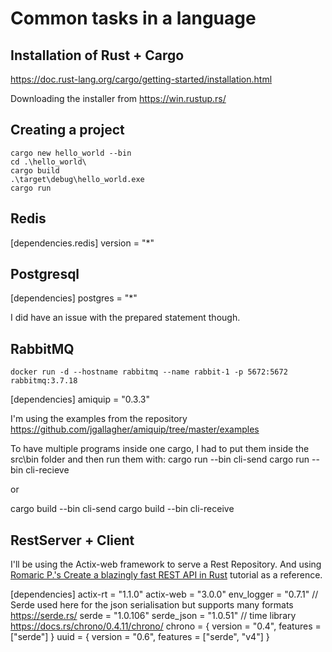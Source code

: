 # Common tasks in a language

## Installation of Rust + Cargo 

https://doc.rust-lang.org/cargo/getting-started/installation.html

Downloading the installer from https://win.rustup.rs/

## Creating a project

```
cargo new hello_world --bin
cd .\hello_world\
cargo build
.\target\debug\hello_world.exe
cargo run
```

## Redis

[dependencies.redis]
version = "*"

## Postgresql

[dependencies]
postgres = "*"

I did have an issue with the prepared statement though. 

## RabbitMQ

```
docker run -d --hostname rabbitmq --name rabbit-1 -p 5672:5672 rabbitmq:3.7.18 
```
[dependencies]
amiquip = "0.3.3"

I'm using the examples from the repository 
https://github.com/jgallagher/amiquip/tree/master/examples

To have multiple programs inside one cargo, I had to put them inside the src\bin folder and then run them with: 
cargo run --bin cli-send
cargo run --bin cli-recieve

or 

cargo build --bin cli-send
cargo build --bin cli-receive

## RestServer + Client

I'll be using the Actix-web framework to serve a Rest Repository. And using [Romaric P.'s Create a blazingly fast REST API in Rust](https://docs.qovery.com/guides/tutorial/create-a-blazingly-fast-api-in-rust-part-1/) tutorial as a reference. 

[dependencies]
actix-rt = "1.1.0"
actix-web = "3.0.0"
env_logger = "0.7.1"
// Serde used here for the json serialisation but supports many formats   https://serde.rs/
serde = "1.0.106"
serde_json = "1.0.51"
// time library https://docs.rs/chrono/0.4.11/chrono/
chrono = { version = "0.4", features = ["serde"] }
uuid = { version = "0.6", features = ["serde", "v4"] }